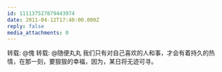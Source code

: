 ```yaml
---
id: 111137527879443974
date: 2011-04-12T17:40:00.000Z
reply: false
media_attachments: 0
---
```


转载: @傀 转载: @随便丸丸 我们只有对自己喜欢的人和事，才会有着持久的热情，在那一刻，要狠狠的幸福，因为，某日将无迹可寻。 ​​​​

